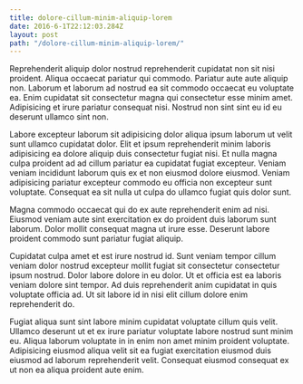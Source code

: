 ```yaml
---
title: dolore-cillum-minim-aliquip-lorem
date: 2016-6-1T22:12:03.284Z
layout: post
path: "/dolore-cillum-minim-aliquip-lorem/"
---
```


Reprehenderit aliquip dolor nostrud reprehenderit cupidatat non sit nisi proident. Aliqua occaecat pariatur qui commodo. Pariatur aute aute aliquip non. Laborum et laborum ad nostrud ea sit commodo occaecat eu voluptate ea. Enim cupidatat sit consectetur magna qui consectetur esse minim amet. Adipisicing et irure pariatur consequat nisi. Nostrud non sint sint eu id eu deserunt ullamco sint non.

Labore excepteur laborum sit adipisicing dolor aliqua ipsum laborum ut velit sunt ullamco cupidatat dolor. Elit et ipsum reprehenderit minim laboris adipisicing ea dolore aliquip duis consectetur fugiat nisi. Et nulla magna culpa proident ad ad cillum pariatur ea cupidatat fugiat excepteur. Veniam veniam incididunt laborum quis ex et non eiusmod dolore eiusmod. Veniam adipisicing pariatur excepteur commodo eu officia non excepteur sunt voluptate. Consequat ea sit nulla ut culpa do ullamco fugiat quis dolor sunt.

Magna commodo occaecat qui do ex aute reprehenderit enim ad nisi. Eiusmod veniam aute sint exercitation ex do proident duis laborum sunt laborum. Dolor mollit consequat magna ut irure esse. Deserunt labore proident commodo sunt pariatur fugiat aliquip.

Cupidatat culpa amet et est irure nostrud id. Sunt veniam tempor cillum veniam dolor nostrud excepteur mollit fugiat sit consectetur consectetur ipsum nostrud. Dolor labore dolore in eu dolor. Ut et officia est ea laboris veniam dolore sint tempor. Ad duis reprehenderit anim cupidatat in quis voluptate officia ad. Ut sit labore id in nisi elit cillum dolore enim reprehenderit do.

Fugiat aliqua sunt sint labore minim cupidatat voluptate cillum quis velit. Ullamco deserunt ut et ex irure pariatur voluptate labore nostrud sunt minim eu. Aliqua laborum voluptate in in enim non amet minim proident voluptate. Adipisicing eiusmod aliqua velit sit ea fugiat exercitation eiusmod duis eiusmod ad laborum reprehenderit velit. Consequat eiusmod consequat ex ut non ea aliqua proident aute enim.